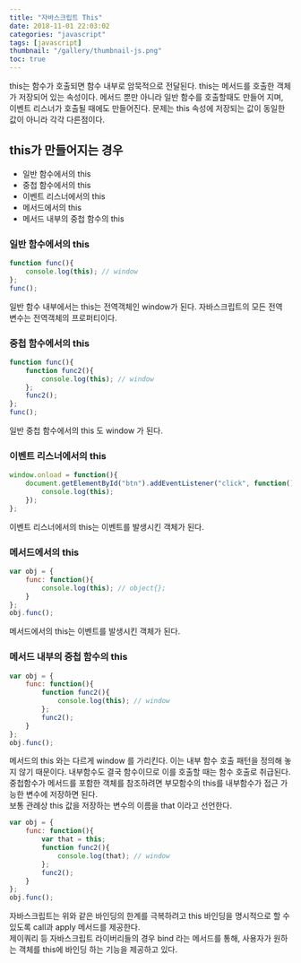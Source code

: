 ```yaml
---
title: "자바스크립트 This"
date: 2018-11-01 22:03:02
categories: "javascript"
tags: [javascript]
thumbnail: "/gallery/thumbnail-js.png"
toc: true
---
```


this는 함수가 호출되면 함수 내부로 암묵적으로 전달된다. this는 메서드를 호출한 객체가 저장되어 있는 속성이다. 메서드 뿐만 아니라 일반 함수를 호출할때도 만들어 지며, 이벤트 리스너가 호출될 때에도 만들어진다. 문제는 this 속성에 저장되는 값이 동일한 값이 아니라 각각 다른점이다.

<!-- more -->

## this가 만들어지는 경우

* 일반 함수에서의 this
* 중첩 함수에서의 this
* 이벤트 리스너에서의 this
* 메서드에서의 this
* 메서드 내부의 중첩 함수의 this

### 일반 함수에서의 this 

```javascript
function func(){
    console.log(this); // window
};
func();
```

일반 함수 내부에서는 this는 전역객체인 window가 된다. 자바스크립트의 모든 전역 변수는 전역객체의 프로퍼티이다.

### 중첩 함수에서의 this

```javascript
function func(){
    function func2(){
        console.log(this); // window
    };
    func2();
};
func();
```

일반 중첩 함수에서의 this 도 window 가 된다.

### 이벤트 리스너에서의 this 

```javascript
window.onload = function(){
    document.getElementById("btn").addEventListener("click", function(){
        console.log(this);
    });
};
```

이벤트 리스너에서의 this는 이벤트를 발생시킨 객체가 된다.

### 메서드에서의 this

```javascript
var obj = {
    func: function(){
        console.log(this); // object{};
    }
};
obj.func();
```

메서드에서의 this는 이벤트를 발생시킨 객체가 된다.

### 메서드 내부의 중첩 함수의 this

```javascript
var obj = {
    func: function(){
        function func2(){
            console.log(this); // window
        };
        func2();
    }
};
obj.func();
```

메서드의 this 와는 다르게 window 를 가리킨다. 이는 내부 함수 호출 패턴을 정의해 놓지 않기 때문이다. 내부함수도 결국 함수이므로 이를 호출할 때는 함수 호출로 취급된다.  
중첩함수가 메서드를 포함한 객체를 참조하려면 부모함수의 this를 내부함수가 접근 가능한 변수에 저장하면 된다.  
보통 관례상 this 값을 저장하는 변수의 이름을 that 이라고 선언한다.

```javascript
var obj = {
    func: function(){
        var that = this;
        function func2(){
            console.log(that); // window
        };
        func2();
    }
};
obj.func();
```

자바스크립트는 위와 같은 바인딩의 한계를 극복하려고 this 바인딩을 명시적으로 할 수 있도록 call과 apply 메서드를 제공한다.  
제이쿼리 등 자바스크립트 라이버리들의 경우 bind 라는 메서드를 통해, 사용자가 원하는 객체를 this에 바인딩 하는 기능을 제공하고 있다.
